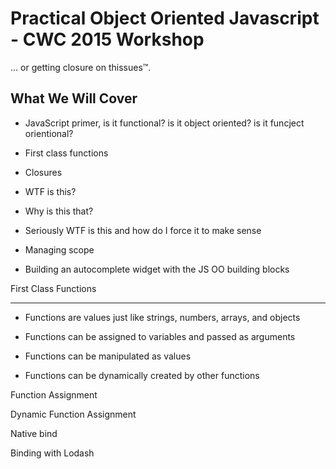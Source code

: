 Practical Object Oriented Javascript - CWC 2015 Workshop
========================================================

... or getting closure on thissues™.



What We Will Cover
------------------
 * JavaScript primer, is it functional? is it object oriented? is it funcject orientional?

 * First class functions

 * Closures

 * WTF is this?

 * Why is this that?

 * Seriously WTF is this and how do I force it to make sense

 * Managing scope

 * Building an autocomplete widget with the JS OO building blocks


First Class Functions
_____________________
 * Functions are values just like strings, numbers, arrays, and objects

 * Functions can be assigned to variables and passed as arguments

 * Functions can be manipulated as values

 * Functions can be dynamically created by other functions

Function Assignment
<script src="https://gist.github.com/daytonn/2d0bdbaa9621d3aad207.js"></script>

Dynamic Function Assignment
 <script src="https://gist.github.com/daytonn/bce92d21e36b71482722.js"></script>
 
 Native bind
 <script src="https://gist.github.com/crismali/35fa19c388cf76aa4789.js"></script>
 
 Binding with Lodash
 <script src="https://gist.github.com/crismali/a7aaff8a591cf90e34d6.js"></script>
 
